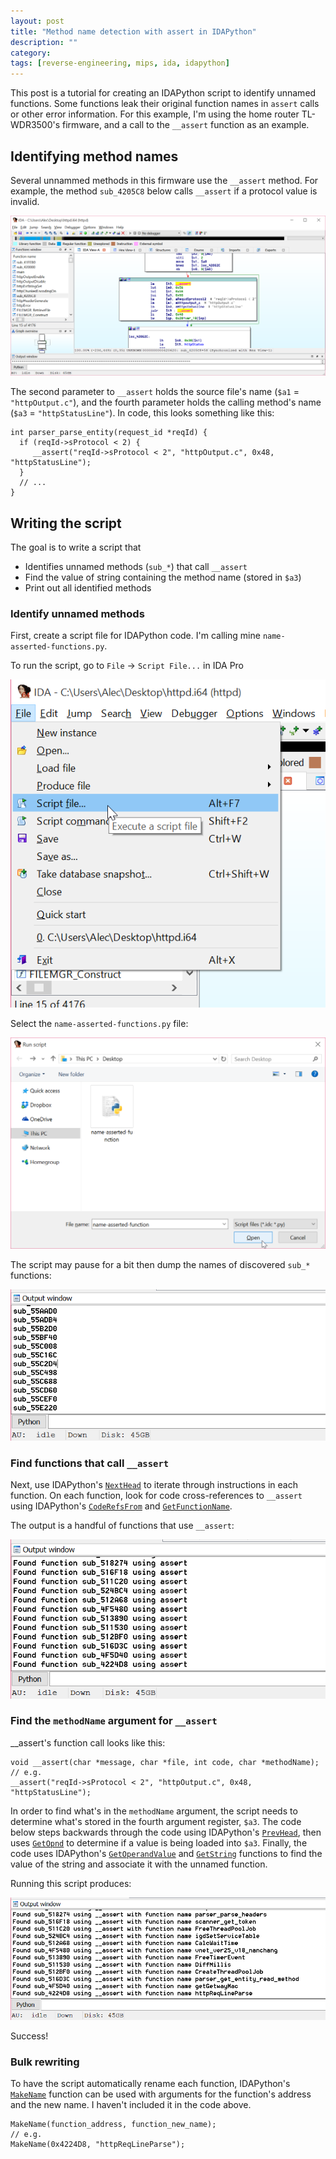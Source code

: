 ```yaml
---
layout: post
title: "Method name detection with assert in IDAPython"
description: ""
category:
tags: [reverse-engineering, mips, ida, idapython]
---
```


This post is a tutorial for creating an IDAPython script to identify unnamed functions. Some functions leak their original function names in `assert` calls or other error information. For this example, I'm using the home router TL-WDR3500's firmware, and a call to the `__assert` function as an example.

## Identifying method names

Several unnammed methods in this firmware use the `__assert` method. For example, the method `sub_4205C8` below calls `__assert` if a protocol value is invalid.

![IDA Pro sub_4205C8 disassembly](/assets/images/idapro-assert-script/sub_4205C8-assert.png)

The second parameter to `__assert` holds the source file's name (`$a1` = `"httpOutput.c"`), and the fourth parameter holds the calling method's name (`$a3` = `"httpStatusLine"`). In code, this looks something like this:

    int parser_parse_entity(request_id *reqId) {
      if (reqId->sProtocol < 2) {
         __assert("reqId->sProtocol < 2", "httpOutput.c", 0x48, "httpStatusLine");
      }
      // ...
    }


## Writing the script

The goal is to write a script that

- Identifies unnamed methods (`sub_*`) that call `__assert`
- Find the value of string containing the method name (stored in `$a3`)
- Print out all identified methods

### Identify unnamed methods

First, create a script file for IDAPython code. I'm calling mine `name-asserted-functions.py`.

<script src="https://gist.github.com/mopsled/25406c2cacef11d57b6d.js"></script>

To run the script, go to `File` -> `Script File...` in IDA Pro

![Open file menu](/assets/images/idapro-assert-script/script-file.png)

Select the `name-asserted-functions.py` file:

![Choose file dialog](/assets/images/idapro-assert-script/open-script.png)

The script may pause for a bit then dump the names of discovered `sub_*` functions:

![IDAPython evaluated output of unnamed functions](/assets/images/idapro-assert-script/output-sub.png)

### Find functions that call `__assert`

Next, use IDAPython's [`NextHead`](https://www.hex-rays.com/products/ida/support/idapython_docs/idc-module.html#NextHead) to iterate through instructions in each function. On each function, look for code cross-references to `__assert` using IDAPython's [`CodeRefsFrom`](https://www.hex-rays.com/products/ida/support/idapython_docs/idautils-module.html#CodeRefsFrom) and [`GetFunctionName`](https://www.hex-rays.com/products/ida/support/idapython_docs/idc-module.html#GetFunctionName).

<script src="https://gist.github.com/mopsled/aeaca247cb74d58bd203.js"></script>

The output is a handful of functions that use `__assert`:

![IDAPython evaluated output of functions with __assert references](/assets/images/idapro-assert-script/output-sub-assert.png)

### Find the `methodName` argument for `__assert`

__assert's function call looks like this:

    void __assert(char *message, char *file, int code, char *methodName);
    // e.g.
    __assert("reqId->sProtocol < 2", "httpOutput.c", 0x48, "httpStatusLine");

In order to find what's in the `methodName` argument, the script needs to determine what's stored in the fourth argument register, `$a3`. The code below steps backwards through the code using IDAPython's [`PrevHead`](https://www.hex-rays.com/products/ida/support/idapython_docs/idc-module.html#PrevHead), then uses [`GetOpnd`](https://www.hex-rays.com/products/ida/support/idapython_docs/idc-module.html#GetOpnd) to determine if a value is being loaded into `$a3`. Finally, the code uses IDAPython's [`GetOperandValue`](https://www.hex-rays.com/products/ida/support/idapython_docs/idc-module.html#GetOperandValue) and [`GetString`](https://www.hex-rays.com/products/ida/support/idapython_docs/idc-module.html#GetString) functions to find the value of the string and associate it with the unnamed function.

<script src="https://gist.github.com/mopsled/918513c87f02bff4498e.js"></script>

Running this script produces:

![Final output of function names passed to __assert for each unnammed function](/assets/images/idapro-assert-script/output-names.png)

Success!

### Bulk rewriting

To have the script automatically rename each function, IDAPython's [`MakeName`](https://www.hex-rays.com/products/ida/support/idapython_docs/idc-module.html#MakeName) function can be used with arguments for the function's address and the new name. I haven't included it in the code above.

    MakeName(function_address, function_new_name);
    // e.g.
    MakeName(0x4224D8, "httpReqLineParse");
